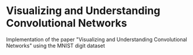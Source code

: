 # Visualizing and Understanding Convolutional Networks
Implementation of the paper "Visualizing and Understanding Convolutional Networks" using the MNIST digit dataset
